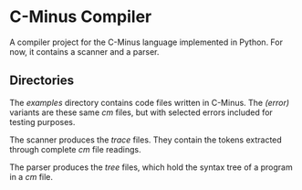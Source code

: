 # C-Minus Compiler

A compiler project for the C-Minus language implemented in Python.
For now, it contains a scanner and a parser.

## Directories

The *examples* directory contains code files written in C-Minus. The *(error)* variants are these same *cm* files, but with selected errors included for testing purposes.

The scanner produces the *trace* files. They contain the tokens extracted through complete *cm* file readings.

The parser produces the *tree* files, which hold the syntax tree of a program in a *cm* file.